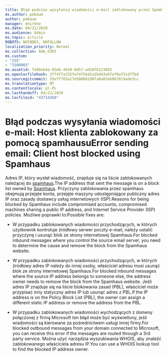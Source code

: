 ```yaml
---
title: Błąd podczas wysyłania wiadomości e-mail zablokowany przez SpamHaus
ms.author: pebaum
author: pebaum
manager: mnirkhe
ms.date: 04/21/2020
ms.audience: Admin
ms.topic: article
ROBOTS: NOINDEX, NOFOLLOW
localization_priority: Normal
ms.collection: Adm_O365
ms.custom:
- "255"
- "3100003"
ms.assetid: fa98ab4a-92eb-45e9-8d57-ad10fb123042
ms.openlocfilehash: 3ff4f7a155fe74f5b42a1bd43e67ef0a751d7fbd
ms.sourcegitcommit: 55eff703a17e500681d8fa6a87eb067019ade3cc
ms.translationtype: MT
ms.contentlocale: pl-PL
ms.lasthandoff: 04/22/2020
ms.locfileid: "43714268"
---
```

# <a name="error-sending-email-client-host-blocked-using-spamhaus"></a><span data-ttu-id="675e6-102">Błąd podczas wysyłania wiadomości e-mail: Host klienta zablokowany za pomocą spamhausu</span><span class="sxs-lookup"><span data-stu-id="675e6-102">Error sending email: Client host blocked using Spamhaus</span></span>

<span data-ttu-id="675e6-103">Adres IP, który wysłał wiadomość, znajduje się na liście zablokowanych należącej do [spamhaus](https://go.microsoft.com/fwlink/p/?linkid=123245).</span><span class="sxs-lookup"><span data-stu-id="675e6-103">The IP address that sent the message is on a block list owned by [Spamhaus](https://go.microsoft.com/fwlink/p/?linkid=123245).</span></span> <span data-ttu-id="675e6-104">Przyczyny zablokowania przez spamhaus obejmują przejęte konta, przejęte maszyny udostępniające publiczny adres IP oraz zasady dostawcy usług internetowych (ISP).</span><span class="sxs-lookup"><span data-stu-id="675e6-104">Reasons for being blocked by Spamhaus include compromised accounts, compromised machines sharing a public IP address, and Internet Service Provider (ISP) policies.</span></span> <span data-ttu-id="675e6-105">Możliwe poprawki to:</span><span class="sxs-lookup"><span data-stu-id="675e6-105">Possible fixes are:</span></span>
  
- <span data-ttu-id="675e6-106">W przypadku zablokowanych wiadomości przychodzących, w których użytkownik kontroluje źródłowy serwer poczty e-mail, należy ustalić przyczynę i usunąć blok ze strony internetowej Spamhaus.</span><span class="sxs-lookup"><span data-stu-id="675e6-106">For blocked inbound messages where you control the source email server, you need to determine the cause and remove the block from the Spamhaus website.</span></span>

- <span data-ttu-id="675e6-107">W przypadku zablokowanych wiadomości przychodzących, w których źródłowy adres IP należy do innej osoby, właściciel adresu musi usunąć blok ze strony internetowej Spamhaus.</span><span class="sxs-lookup"><span data-stu-id="675e6-107">For blocked inbound messages where the source IP address belongs to someone else, the address owner needs to remove the block from the Spamhaus website.</span></span> <span data-ttu-id="675e6-108">Jeśli adres IP znajduje się na liście blokowania zasad (PBL), właściciel może przypisać inny statyczny adres IP lub usunąć adres z PBL.</span><span class="sxs-lookup"><span data-stu-id="675e6-108">If the IP address is on the Policy Block List (PBL), the owner can assign a different static IP address or remove the address from the PBL.</span></span>

- <span data-ttu-id="675e6-109">W przypadku zablokowanych wiadomości wychodzących z domeny połączonej z firmą Microsoft ten błąd może być wyświetlony, jeśli wiadomości są kierowane za pośrednictwem usługi innej firmy.</span><span class="sxs-lookup"><span data-stu-id="675e6-109">For blocked outbound messages from your domain connected to Microsoft, you can receive this error if the messages are routed through a 3rd party service.</span></span> <span data-ttu-id="675e6-110">Można użyć narzędzia wyszukiwania WHOIS, aby znaleźć zablokowanego właściciela adresu IP.</span><span class="sxs-lookup"><span data-stu-id="675e6-110">You can use a WHOIS lookup tool to find the blocked IP address owner.</span></span>
